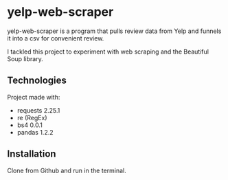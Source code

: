 # yelp-web-scraper

yelp-web-scraper is a program that pulls review data from Yelp and
funnels it into a csv for convenient review.

I tackled this project to experiment with web scraping and the
Beautiful Soup library.

## Technologies

Project made with:
- requests 2.25.1
- re (RegEx)
- bs4 0.0.1
- pandas 1.2.2

## Installation

Clone from Github and run in the terminal.